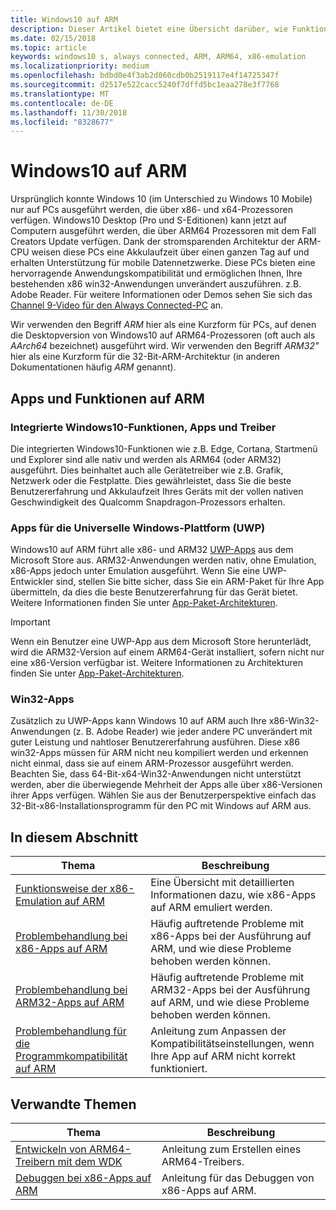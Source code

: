 ```yaml
---
title: Windows10 auf ARM
description: Dieser Artikel bietet eine Übersicht darüber, wie Funktionen und Apps auf ARM ausgeführt werden, welche Einschränkungen bestehen und wo Sie weitere Informationen erhalten können.
ms.date: 02/15/2018
ms.topic: article
keywords: windows10 s, always connected, ARM, ARM64, x86-emulation
ms.localizationpriority: medium
ms.openlocfilehash: bdbd0e4f3ab2d060cdb0b2519117e4f14725347f
ms.sourcegitcommit: d2517e522cacc5240f7dffd5bc1eaa278e3f7768
ms.translationtype: MT
ms.contentlocale: de-DE
ms.lasthandoff: 11/30/2018
ms.locfileid: "8328677"
---
```

# <a name="windows-10-on-arm"></a>Windows10 auf ARM
Ursprünglich konnte Windows 10 (im Unterschied zu Windows 10 Mobile) nur auf PCs ausgeführt werden, die über x86- und x64-Prozessoren verfügen. Windows10 Desktop (Pro und S-Editionen) kann jetzt auf Computern ausgeführt werden, die über ARM64 Prozessoren mit dem Fall Creators Update verfügen. Dank der stromsparenden Architektur der ARM-CPU weisen diese PCs eine Akkulaufzeit über einen ganzen Tag auf und erhalten Unterstützung für mobile Datennetzwerke. Diese PCs bieten eine hervorragende Anwendungskompatibilität und ermöglichen Ihnen, Ihre bestehenden x86 win32-Anwendungen unverändert auszuführen. z.B. Adobe Reader. Für weitere Informationen oder Demos sehen Sie sich das [Channel 9-Video für den Always Connected-PC](https://channel9.msdn.com/Events/Build/2017/P4171) an. 

Wir verwenden den Begriff *ARM* hier als eine Kurzform für PCs, auf denen die Desktopversion von Windows10 auf ARM64-Prozessoren (oft auch als *AArch64* bezeichnet) ausgeführt wird.  Wir verwenden den Begriff *ARM32"* hier als eine Kurzform für die 32-Bit-ARM-Architektur (in anderen Dokumentationen häufig *ARM* genannt).

## <a name="apps-and-experiences-on-arm"></a>Apps und Funktionen auf ARM

### <a name="built-in-windows-10-experiences-apps-and-drivers"></a>Integrierte Windows10-Funktionen, Apps und Treiber
Die integrierten Windows10-Funktionen wie z.B. Edge, Cortana, Startmenü und Explorer sind alle nativ und werden als ARM64 (oder ARM32) ausgeführt. Dies beinhaltet auch alle Gerätetreiber wie z.B. Grafik, Netzwerk oder die Festplatte. Dies gewährleistet, dass Sie die beste Benutzererfahrung und Akkulaufzeit Ihres Geräts mit der vollen nativen Geschwindigkeit des Qualcomm Snapdragon-Prozessors erhalten.

### <a name="universal-windows-platform-uwp-apps"></a>Apps für die Universelle Windows-Plattform (UWP)
Windows10 auf ARM führt alle x86- und ARM32 [UWP-Apps](../get-started/universal-application-platform-guide.md) aus dem Microsoft Store aus. ARM32-Anwendungen werden nativ, ohne Emulation, x86-Apps jedoch unter Emulation ausgeführt. Wenn Sie eine UWP-Entwickler sind, stellen Sie bitte sicher, dass Sie ein ARM-Paket für Ihre App übermitteln, da dies die beste Benutzererfahrung für das Gerät bietet. Weitere Informationen finden Sie unter [App-Paket-Architekturen](../packaging/device-architecture.md).

>[!IMPORTANT] 
> Wenn ein Benutzer eine UWP-App aus dem Microsoft Store herunterlädt, wird die ARM32-Version auf einem ARM64-Gerät installiert, sofern nicht nur eine x86-Version verfügbar ist. Weitere Informationen zu Architekturen finden Sie unter [App-Paket-Architekturen](../packaging/device-architecture.md).

### <a name="win32-apps"></a>Win32-Apps
Zusätzlich zu UWP-Apps kann Windows 10 auf ARM auch Ihre x86-Win32-Anwendungen (z. B. Adobe Reader) wie jeder andere PC unverändert mit guter Leistung und nahtloser Benutzererfahrung ausführen. Diese x86 win32-Apps müssen für ARM nicht neu kompiliert werden und erkennen nicht einmal, dass sie auf einem ARM-Prozessor ausgeführt werden. Beachten Sie, dass 64-Bit-x64-Win32-Anwendungen nicht unterstützt werden, aber die überwiegende Mehrheit der Apps alle über x86-Versionen ihrer Apps verfügen. Wählen Sie aus der Benutzerperspektive einfach das 32-Bit-x86-Installationsprogramm für den PC mit Windows auf ARM aus.

## <a name="in-this-section"></a>In diesem Abschnitt
|Thema | Beschreibung |
|-----|-----|
|[Funktionsweise der x86-Emulation auf ARM](apps-on-arm-x86-emulation.md)|Eine Übersicht mit detaillierten Informationen dazu, wie x86-Apps auf ARM emuliert werden.|
|[Problembehandlung bei x86-Apps auf ARM](apps-on-arm-troubleshooting-x86.md)|Häufig auftretende Probleme mit x86-Apps bei der Ausführung auf ARM, und wie diese Probleme behoben werden können. |
|[Problembehandlung bei ARM32-Apps auf ARM](apps-on-arm-troubleshooting-arm32.md)|Häufig auftretende Probleme mit ARM32-Apps bei der Ausführung auf ARM, und wie diese Probleme behoben werden können. |
|[Problembehandlung für die Programmkompatibilität auf ARM](apps-on-arm-program-compat-troubleshooter.md)|Anleitung zum Anpassen der Kompatibilitätseinstellungen, wenn Ihre App auf ARM nicht korrekt funktioniert. |

## <a name="related-topics"></a>Verwandte Themen
|Thema | Beschreibung |
|-----|-----|
|[Entwickeln von ARM64-Treibern mit dem WDK](https://docs.microsoft.com/en-us/windows-hardware/drivers/develop/building-arm64-drivers)|Anleitung zum Erstellen eines ARM64-Treibers. |
| [Debuggen bei x86-Apps auf ARM](https://docs.microsoft.com/en-us/windows-hardware/drivers/debugger/debugging-arm64) | Anleitung für das Debuggen von x86-Apps auf ARM. |
